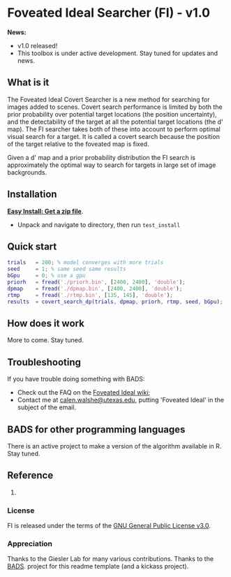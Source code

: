 # Foveated Ideal Searcher (FI) - v1.0

**News:** 
- v1.0 released!
- This toolbox is under active development. Stay tuned for updates and news.

## What is it

The Foveated Ideal Covert Searcher is a new method for searching for images added to scenes. Covert search performance is limited by both the prior probability over potential target locations (the position uncertainty), and the detectability of the target at all the potential target locations (the d' map). The FI searcher takes both of these into account to perform optimal visual search for a target. It is called a covert search because the position of the target relative to the foveated map is fixed.

Given a d' map and a prior probability distribution the FI search is approximately the optimal way to search for targets in large set of image backgrounds.

## Installation

[**Easy Install: Get a zip file**](https://github.com/calenwalshe/FIsearch/archive/master.zip).
- Unpack and navigate to directory, then run `test_install`

## Quick start

```Matlab
trials   = 200; % model converges with more trials
seed     = 1; % same seed same results
bGpu     = 0; % use a gpu
priorh   = fread('./priorh.bin', [2400, 2400], 'double');
dpmap    = fread('./dpmap.bin', [2400, 2400], 'double');
rtmp     = fread('./rtmp.bin', [135, 145], 'double');
results  = covert_search_dp(trials, dpmap, priorh, rtmp, seed, bGpu);
```

## How does it work

More to come. Stay tuned.

## Troubleshooting

If you have trouble doing something with BADS:

- Check out the FAQ on the [Foveated Ideal wiki](https://github.com/calenwalshe/FIsearch/wiki);
- Contact me at <calen.walshe@utexas.edu>, putting 'Foveated Ideal' in the subject of the email.

## BADS for other programming languages

There is an active project to make a version of the algorithm available in R. Stay tuned. 

## Reference

1. 

### License

FI is released under the terms of the [GNU General Public License v3.0](https://github.com/calenwalshe/FIsearch/blob/master/LICENSE.txt).

### Appreciation

Thanks to the Giesler Lab for many various contributions.
Thanks to the [BADS](https://github.com/acerbi/bads). project for this readme template (and a kickass project).

